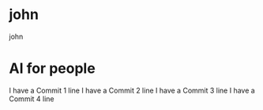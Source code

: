 # john
john
# AI for people
I have a Commit 1 line
I have a Commit 2 line
I have a Commit 3 line
I have a Commit 4 line
